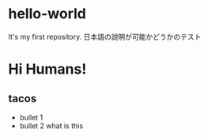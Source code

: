 # hello-world
It's my first repository. 日本語の説明が可能かどうかのテスト</BR>

# Hi Humans!

## tacos
- bullet 1
- bullet 2 
what is this

